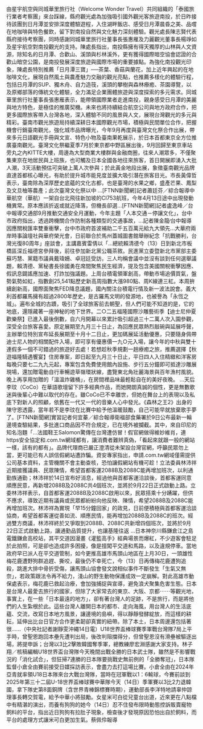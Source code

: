 由星宇航空與同城華里旅行社（Welcome Wonder Travel）共同組織的「泰國旅行業者考察團」來台踩線，縣府觀光處為加強吸引國外觀光客旅遊南投，於日昨接待該團到日月潭並安排深度體驗遊程，入住湖畔飯店、感受日月潭晨昏之美、品嚐在地咖啡與特色餐飲，留下對南投自然與文化魅力深刻體驗。觀光處長陳志賢代表縣府接待考察團，同時感謝同城華里旅行社董事長張惠雁及力麗觀光董事長楊竫如及星宇航空對南投觀光的支持。陳處長指出，南投縣擁有得天獨厚的山林與人文資源，除知名的日月潭、合歡山、溪頭與杉林溪外，更有獲得國際暗空協會認證的合歡山暗空公園，是南投發展深度旅遊與國際市場的重要據點。為強化南投觀光印象，陳處長特別推薦「日月潭三寶」──茶葉、香菇與蘭花，加上近年興起的在地咖啡文化，展現自然風土與農產魅力交融的觀光亮點，也推薦多樣化的體驗行程，包括日月潭的SUP、獨木舟、自力造筏，溪頭的攀樹與森林療癒、茶園導覽，以及原鄉部落的傳統文化體驗，全力滿足企業團體旅遊與深度探索的多元需求。同城華里旅行社董事長張惠雁表示，能帶領國際業者走進南投，親身感受日月潭的美麗與地方特色，是極佳的推廣契機。未來也將持續結合航空公司與地方政府合作，把更多國際旅客帶入台灣各地，深入體驗不同的風景與人文，展現台灣觀光的多元與精彩。臺南市觀光旅遊局持續深耕日本國際觀光市場，積極與民間單位合作，把握機會行銷臺南觀光，強化城市品牌曝光，今年9月再度與臺灣文化祭合作出展，帶來多元日語觀光手冊與文宣、特色小物及臺南果乾展示，於日本首都東京全方位推廣臺南觀光。臺灣文化祭繼夏季7月於東京都中野區展出後，9月回歸至東京車站旁丸之內KITTE大樓，周邊為大型商業大樓群與金融商圈，往來人潮眾多，不僅聚集東京在地居民與上班族，也可觸及日本全國各地往來旅客，首日開展即湧入大批人潮，3天活動預估可突破上萬人次參與；於此黃金地段出展，象徵臺南觀光品牌直達首都核心曝光，有助於提升城市能見度並擴大吸引潛在旅客目光。市長黃偉哲表示，臺南除為深厚歷史底蘊的文化古都，也是臺灣的水果之鄉，盛產芒果、鳳梨及文旦柚等農產；此次臺灣文化祭以中 ...[FTNN新聞網]記者蕭廷芬／綜合報導中華航空（華航）一架自台北飛往新加坡的CI753航班，今年4月13日途中出現發動機異常。原本應該折返或就近降落，但機長卻選...[FTNN新聞網]記者盧逸峰／台中報導交通部9月推動交通安全月運動，今年主題「人本交通－停讓文化」，台中市政府指出，透過跨機關合作防制各種類型的交通事故，...記者陳金龍∕台中報導 因應關稅匯率雙重衝擊，台中市政府首波補助二千五百萬元給九大領先…大華府兩岸時事論壇社與華府榮光會，日前聯合於馬州蓋城圖書館舉辦紀念「抗戰勝利，台灣光復80周年」座談會，主講嘉賓雷倩以「...總統賴清德今（13）日到新北市板橋區深丘福德宮參拜後，前往參加新北黨公職茶敘。民進黨立委暨新北市黨部主委蘇巧慧、黨籍市議員戴瑋姍、卓冠廷受訪，三人均稱會議中並沒有談到任何選舉議題，賴清德、黨秘書長徐國勇在席間聚焦民生經濟，提及包含美國關稅衝擊因應、假訊息闢謠應加速、打詐加強議題。上周台積電領軍創高，帶動市場追價買氣，盤勢氣勢如虹，指數創25,541點歷史新高周指數大漲980點、周K線連三紅。本周拚續創新高，國際面聚焦FED降息議題，國內關注台積電行情及新一波法說會。義大利首都羅馬擁有超過2800年歷史，是古羅馬文明的發源地，也被譽為「永恆之城」。遍布全城的古蹟，吸引了全球旅客前去朝聖，但人們可能不知道的是，它的地底，還隱藏著一座神秘的地下世界。二○二五福隆國際沙雕藝術季【迪士尼仲夏歡樂祭】已進入最後倒數，自六月開幕以來累計吸引超過三十二萬人次入園參觀，深受全台旅客喜愛。原定展期至九月三十日止，為回應民眾熱烈敲碗與延展呼聲，主辦單位特別宣布延長展期至十月十二日止，更加碼展延活動優惠，只要隨身佩帶迪士尼人物的相關配件入場，即可享有優惠價一九○元入場，讓今年的中秋與雙十連假多一個不可錯過的旅遊好去處！若想趁秋季規劃一趟療癒之旅，推薦選擇【秋遊福隆騎遇饗宴】住房專案，即日起至九月三十日止，平日四人入住精緻和洋客房每晚只要七二九九元起，專案包含免費使用館內設施、步行五分鐘即可抵達沙雕展現場，還加贈電動自行車暢遊草嶺環狀線，盡覽東北角壯麗海景與百年漁村風貌。晚上再享用加贈的「溫溫炸雞桶」，在房間裡品味最輕鬆自在的美好夜晚。 ...天后李玟（CoCo）在華語歌壇留下許多經典作品，而她開朗真誠的個性，更是無數歌迷與後輩心中難以取代的存在。雖CoCo已不幸離世，但她在舞台上的表現以及私底下對新人的照顧，依舊在一代又一代的音樂人心中發光。《森林之王2》出身的陳守恩透露，當年若不是李玟在比賽中給予他溫暖鼓勵，自己可能早就放棄歌手夢了。[FTNN新聞網]實習記者何宜蓁／綜合報導衛福部食藥署於9日公布最新一輪邊境查驗結果，多批進口商品因不符合規定，已在境外被攔截。其中，來自印尼的知名泡麵「...法國鞋王Salomon驚傳在台灣遭仿冒！假官網做得維妙維肖，連https安全協定和.com.tw網域都有，讓消費者難辨真偽，「看起來就跟一般的網站一樣，該有的都有」。品牌代理商已嚴正澄清從未架設台灣官網，呼籲民眾勿上當，更可能已有人誤信假網站遭詐騙。資安專家指出，申請.com.tw網域僅需提供公司基本資料，主管機關不會主動查核，恐怕讓假網站有機可趁！立法委員林沛祥近期接獲議員、民眾陳情，希望首都客運2088B及2088C能再增加班次，以利通勤族通勤；林沛祥於14日宣布好消息，經過他與首都客運洽談後，首都客運同意順應民意，再新增2088B及2088C共4個班次，並將於9月22日正式啟動上路。立委林沛祥表示，自首都客運2088B及2088C啟用以來，民眾搭乘十分踴躍，但供不應求，導致近期有議員或民眾都紛紛向他反映、陳情，希望2088B及2088C能再增加班次。林沛祥為實現「早15分鐘回家」的政見，日前便積極與首都客運洽談協商，希望首都客運從善如流、順應民情，能再增加2088B及2088C的班次。經過雙方商議，林沛祥終於又爭取到2088B、2088C共新增四個班次，並將於9月22日正式啟動上路，讓通勤品質提升，也讓基隆往返 ...日本神奈川縣鎌倉江之島電鐵鎌倉高校站，其平交道因漫畫《灌籃高手》經典場景而爆紅，不少遊客會駐足於此拍照，可是卻也造成許多困擾，像是擅闖平交道和馬路，以及違規停車。當地政府早已派人在平交道管制，如今更推高雄市馬頭山地區在上月30日，一頭雄性梅花鹿遭野狗群追趕、撕咬，最後仍不幸死亡，今（13）日再傳梅花鹿遭狗追殺，跳進大排中骨折受傷，讓馬頭山協會發文說相似事件不斷發生「生氣又無奈」，若政策跟法令再不給力，淺山的野生動物保護成效一定崩解。對此高雄市動保處表示，梅花鹿已救起治療，會加強捕捉與宣導，避免浪犬聚集危害生態。日本是台灣人最愛去旅行的國家，但除了大家常去的東京、大阪、京都⋯⋯等觀光地，事實上，在一些「日本最遠的地方」，卻有著台灣人的足跡，不是旅行，而是將他們的人生紮根於此。這些台灣人離開日本的都市、走向海風，用台灣人的生活底蘊、交流，改寫日本地方風景，讓邊境的島嶼，得以靜靜發酵綻放，而這樣的耕耘，延伸出比台日官方合作更柔韌卻真實的紐帶。除了本土，日本周邊還包括著很......（中央社記者謝靜雯沖繩14日電）U18世界盃棒球賽季軍戰台灣隊7局上平手時，曾聖恩跑回本壘先遭判出局，後改判阻擋得分，但曾聖恩沒有滑壘被驅逐出場，將提申訴；台灣以3比2擊敗韓國奪季軍，總教練廖宏淵感謝大家支持。林子翔／核稿編輯U18世界盃台灣隊今天晚間出戰全勝的日本武士隊，雖然是不影響戰況的「消化試合」，但狂掃7連勝的日本隊要挑戰史無前例的「全勝奪冠」，日本隊監督小倉全由賽前接受日媒採訪表示，會盡力去打這場比賽。小倉全由在2024年亞青就率領U18日本隊來台大戰台灣隊，當時在冠軍戰以1：6輸球，今賽前談到2025年第三十二屆U-18世界盃棒球賽中華隊今天（14日）季軍賽以3比2力退韓國，拿下隊史第8面銅牌（含世界青棒錦標賽時期），運動部長李洋特地請辜仲諒理事長轉交賀電，給予中華小將鼓勵。女星米可白從兒童台出道，近來更在八點檔中有精湛的演出，而養有狗狗的她今（14日）忍不住發布限時動態控訴販賣寵物飼料的平台，指出近日狗狗有拉肚子現象，檢查後才發現原因恐怕出自於飼料，而平台的處理方式讓米可白更加生氣。蔡佩伶報導